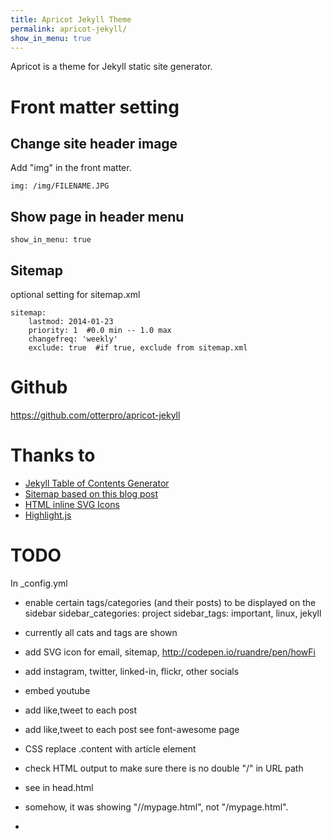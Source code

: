 ```yaml
---
title: Apricot Jekyll Theme 
permalink: apricot-jekyll/
show_in_menu: true
---
```

Apricot is a theme for Jekyll static site generator. 

Front matter setting
===============

Change site header image
----------
Add "img" in the front matter.

    img: /img/FILENAME.JPG

Show page in header menu
------------
 
    show_in_menu: true


Sitemap
------------
optional setting for sitemap.xml


    sitemap:
        lastmod: 2014-01-23
        priority: 1  #0.0 min -- 1.0 max
        changefreq: 'weekly'
        exclude: true  #if true, exclude from sitemap.xml

Github
=======
<https://github.com/otterpro/apricot-jekyll>

Thanks to
==========
* [Jekyll Table of Contents Generator](https://github.com/dafi/jekyll-toc-generator)
* [Sitemap based on this blog post](http://davidensinger.com/2013/11/building-a-better-sitemap-xml-with-jekyll/)
* [HTML inline SVG Icons](http://codepen.io/ruandre/pen/howFi)
* [Highlight.js](https://highlightjs.org/)

TODO
=======
In _config.yml

* enable certain tags/categories (and their posts) to be displayed on the sidebar
    sidebar_categories: project
    sidebar_tags: important, linux, jekyll

* currently all cats and tags are shown

* add SVG icon for email, sitemap, <http://codepen.io/ruandre/pen/howFi>
* add instagram, twitter, linked-in, flickr,  other socials 
* embed youtube
* add like,tweet to each post
* add like,tweet to each post
    see font-awesome page
* CSS replace .content with article element

* check HTML output to make sure there is no double "/" in URL path
* see in head.html

  <link rel="canonical" href="{{ page.url | replace:'index.html','' | prepend: site.baseurl | prepend: site.url }}">
* somehow, it was showing "//mypage.html", not "/mypage.html".  
*

